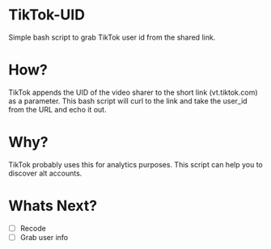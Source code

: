 # TikTok-UID
Simple bash script to grab TikTok user id from the shared link.

# How?
TikTok appends the UID of the video sharer to the short link (vt.tiktok.com) as a parameter.
This bash script will curl to the link and take the user_id from the URL and echo it out.

# Why?
TikTok probably uses this for analytics purposes.
This script can help you to discover alt accounts.

# Whats Next?
- [ ] Recode
- [ ] Grab user info
